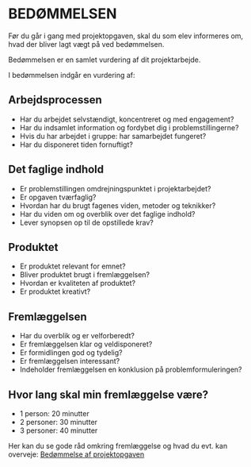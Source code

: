 
# BEDØMMELSEN

Før du går i gang med projektopgaven, skal du som elev informeres om, hvad der bliver lagt vægt på ved bedømmelsen.

Bedømmelsen er en samlet vurdering af dit projektarbejde.

I bedømmelsen indgår en vurdering af:
 ## Arbejdsprocessen
- Har du arbejdet selvstændigt, koncentreret og med engagement?
- Har du indsamlet information og fordybet dig i problemstillingerne?
- Hvis du har arbejdet i gruppe: har samarbejdet fungeret?
- Har du disponeret tiden fornuftigt? 

## Det faglige indhold
- Er problemstillingen omdrejningspunktet i projektarbejdet?
- Er opgaven tværfaglig?
- Hvordan har du brugt fagenes viden, metoder og teknikker?
- Har du viden om og overblik over det faglige indhold?
- Lever synopsen op til de opstillede krav?

## Produktet
- Er produktet relevant for emnet?
- Bliver produktet brugt i fremlæggelsen?
- Hvordan er kvaliteten af produktet?
- Er produktet kreativt?

## Fremlæggelsen
- Har du overblik og er velforberedt?
- Er fremlæggelsen klar og veldisponeret?
- Er formidlingen god og tydelig?
- Er fremlæggelsen interessant?
- Indeholder fremlæggelsen en konklusion på problemformuleringen?

## Hvor lang skal min fremlæggelse være?
- 1 person: 20 minutter
- 2 personer: 30 minutter
- 3 personer: 40 minutter

Her kan du se gode råd omkring fremlæggelse og hvad du evt. kan overveje:
[Bedømmelse af projektopgaven](https://emu.dk/grundskole/dansk/projektopgaven/fremlaeggelse-og-bedoemmelse)
